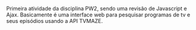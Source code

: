 Primeira atividade da disciplina PW2, sendo uma revisão de Javascript e Ajax.
Basicamente é uma interface web para pesquisar programas de tv e seus episódios usando a API TVMAZE.
